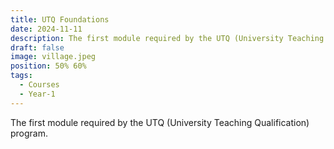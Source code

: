 ```yaml
---
title: UTQ Foundations
date: 2024-11-11
description: The first module required by the UTQ (University Teaching Qualification) program.
draft: false
image: village.jpeg
position: 50% 60%
tags:
  - Courses
  - Year-1
---
```


The first module required by the UTQ (University Teaching Qualification) program.

